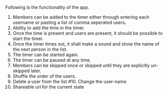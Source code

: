 Following is the functionality of the app.
1. Members can be added to the timer either through entering each username or pasting a list of comma seperated users.
2. Ability to add the time in the timer.
3. Once the time is present and users are present, it should be possible to start the timer.
4. Once the timer times out, it shall make a sound and show the name of the next person in the list.
5. The timer can be started again.
6. The timer can be paused at any time.
7. Members can be skipped once or skipped until they are explicitly un-skipped later.
8. Shuffle the order of the users.
9. Delete a user from the list
#10. Change the user-name
11. Shareable url for the current state
